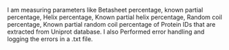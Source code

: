 I am measuring parameters like Betasheet percentage, known partial percentage, Helix percentage, Known partial helix percentage, Random coil percentage, Known partial random coil percentage of Protein IDs that are extracted from Uniprot database. I also Performed error handling and logging the errors in a .txt file.
